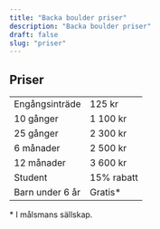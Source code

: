 ```yaml
---
title: "Backa boulder priser"
description: "Backa boulder priser"
draft: false
slug: "priser"
---
```


## Priser

|                      |            |
|----------------------|------------|
| Engångsinträde       | 125 kr     |
| 10 gånger            | 1 100 kr   |
| 25 gånger            | 2 300 kr   |
| 6 månader            | 2 500 kr   |
| 12 månader           | 3 600 kr   |
| Student              | 15% rabatt |
| Barn under 6 år      | Gratis*    |

\* I målsmans sällskap.